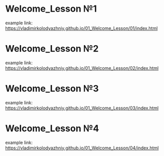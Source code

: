 # Welcome_Lesson №1
example link: https://vladimirkolodyazhniy.github.io/01_Welcome_Lesson/01/index.html

# Welcome_Lesson №2
example link: https://vladimirkolodyazhniy.github.io/01_Welcome_Lesson/02/index.html

# Welcome_Lesson №3
example link: https://vladimirkolodyazhniy.github.io/01_Welcome_Lesson/03/index.html

# Welcome_Lesson №4
example link: https://vladimirkolodyazhniy.github.io/01_Welcome_Lesson/04/index.html


